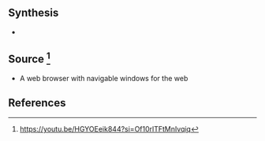 ## Synthesis
- 
## Source [^1]
- A web browser with navigable windows for the web
## References

[^1]: https://youtu.be/HGYOEeik844?si=Of10rlTFtMnIvqiq